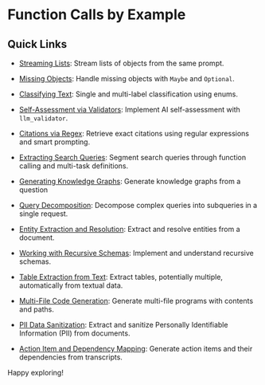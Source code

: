 # Function Calls by Example

## Quick Links

- [Streaming Lists](multitask.md): Stream lists of objects from the same prompt.

- [Missing Objects](maybe.md): Handle missing objects with `Maybe` and `Optional`.

- [Classifying Text](classification.md): Single and multi-label classification using enums.

- [Self-Assessment via Validators](self_critique.md): Implement AI self-assessment with `llm_validator`.

- [Citations via Regex](exact_citations.md): Retrieve exact citations using regular expressions and smart prompting.

- [Extracting Search Queries](search.md): Segment search queries through function calling and multi-task definitions.

- [Generating Knowledge Graphs](knowledge_graph.md): Generate knowledge graphs from a question

- [Query Decomposition](planning-tasks.md): Decompose complex queries into subqueries in a single request.

- [Entity Extraction and Resolution](entity_resolution.md): Extract and resolve entities from a document.

- [Working with Recursive Schemas](recursive.md): Implement and understand recursive schemas.

- [Table Extraction from Text](autodataframe.md): Extract tables, potentially multiple, automatically from textual data.

- [Multi-File Code Generation](gpt-engineer.md): Generate multi-file programs with contents and paths.

- [PII Data Sanitization](pii.md): Extract and sanitize Personally Identifiable Information (PII) from documents.

- [Action Item and Dependency Mapping](action_items.md): Generate action items and their dependencies from transcripts.

Happy exploring!
